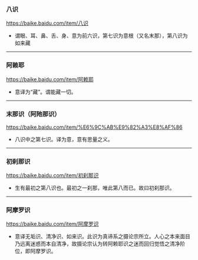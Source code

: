 ### 八识
https://baike.baidu.com/item/八识
- 谓眼、耳、鼻、舌、身、意为前六识，第七识为意根（又名末那），第八识为如来藏
---
### 阿赖耶
https://baike.baidu.com/item/阿赖耶
- 意译为“藏”。谓能藏一切。
---
### 末那识（阿阤那识）
https://baike.baidu.com/item/%E6%9C%AB%E9%82%A3%E8%AF%86
- 八识中之第七识。译为意，意有思量之义。
---
### 初刹那识
https://baike.baidu.com/item/初刹那识
- 生有最初之第八识也。最初之一刹那，唯此第八而已。故曰初刹那识。
---
### 阿摩罗识
https://baike.baidu.com/item/阿摩罗识
- 意译无垢识、清净识、如来识。此识为真谛系之摄论宗所立。人心之本来面目乃远离迷惑而本自清净，故摄论宗认为转阿赖耶识之迷而回归觉悟之清净阶位，即阿摩罗识。